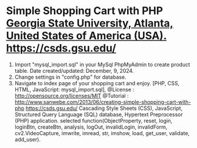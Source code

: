 Simple Shopping Cart with PHP [Georgia State University, Atlanta, United States of America (USA).](https://catalogs.gsu.edu/preview_entity.php?catoid=4&ent_oid=231&returnto=562) 
https://csds.gsu.edu/
============================
1. Import "mysql_import.sql" in your MySql PhpMyAdmin to create product table. Date created/updated: December, 9, 2024.
2. Change settings in "config.php" for database.
3. Navigate to index page of your shopping cart and enjoy.
[PHP, CSS, HTML, JavaScript: mysql_import.sql],
@License : http://opensource.org/licenses/MIT
@Tutorial : http://www.sanwebe.com/2013/06/creating-simple-shopping-cart-with-php
https://csds.gsu.edu/
Cascading Style Sheets (CSS), JavaScript, Structured Query Language (SQL) database, Hypertext Preprocessor (PHP) application.
selected function(ObjectProperty, reset, login, loginBtn, createBtn, analysis, logOut, invalidLogin, invalidForm, cv2.VideoCapture, imwrite, imread, str, imshow, load, get_user, validate, add_user).
